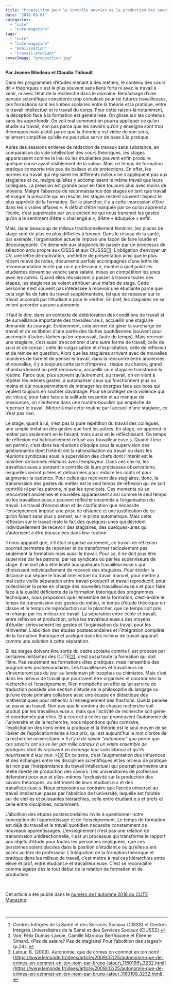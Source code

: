 ```yaml
---
title: "Proposition pour le contrôle ouvrier de la production des savoirs"
date: "2018-09-01"
categories: 
  - "cute"
  - "cute-magazine"
tags: 
  - "cute"
  - "cute-magazine"
  - "mobilisation"
  - "travail-etudiant"
coverImage: "proposition.jpg"
---
```


**Par Jeanne Bilodeau et Claudia Thibault**

Dans les programmes d’études menant à des métiers, le contenu des cours dit « théoriques » est le plus souvent sans liens forts ni avec le travail à venir, ni avec l’état de la recherche dans le domaine. Remâchage d’une pensée scientifique considérée trop complexe pour de futures travailleuses, ces formations sont les limbes scolaires entre la théorie et la pratique, entre le travail intellectuel et le travail du corps. Pour cette raison-là notamment, la déception face à la formation est généralisée. On glisse sur les contenus sans les approfondir. On voit mal comment on pourra appliquer ce qu’on étudie au travail, non pas parce que les savoirs qu’on y enseigne sont trop théoriques mais plutôt parce que la théorie y est vidée de son sens, tellement simplifiée qu’elle ne peut plus servir de base à la pratique.

Après des sessions entières de rédaction de travaux sans substance, en comparaison du vide intellectuel des cours théoriques, les stages apparaissent comme le lieu où les étudiantes peuvent enfin produire quelque chose ayant visiblement de la valeur. Mais ce temps de formation pratique comporte très peu de balises et de protections. En effet, les normes du travail qui régissent les différents milieux ne s’appliquent pas aux stagiaires et ce, malgré qu’elles y accomplissent le même travail que leurs collègues. La pression est grande pour en faire toujours plus avec moins de moyens. Malgré l’absence de reconnaissance des stages en tant que travail et malgré la précarité qui en résulte, les stages restent souvent l’aspect le plus apprécié de la formation. Sur le plancher, il y a cette impression d’être dans les « vraies affaires ». À défaut d’être marquée par ce qu’on apprend à l’école, c’est supervisée par un.e ancien.ne qui nous transmet les gestes qu’on a le sentiment d’être « challengé.e », d’être « éduqué.e » enfin.

Mais, dans beaucoup de milieux traditionnellement féminins, les places de stage sont de plus en plus difficiles à trouver. Dans le réseau de la santé, par exemple, l’organisation actuelle impose une façon de faire lourde et décourageante. On demande aux stagiaires de passer par un processus de sélection ardu propre aux CISSS et aux CIUSSS[\[1\]](#fn1). L’obligation d’envoyer un CV, une lettre de motivation, une lettre de présentation ainsi que le plus récent relevé de notes, documents parfois accompagnés d’une lettre de recommandation écrite par un.e professeur.e, montre à quel point les étudiantes doivent se vendre sans salaire, mises en compétition les unes avec les autres. Quand elles réussissent à passer à travers toutes ces étapes, les stagiaires se voient attribuer un.e maître de stage. Cette personne n’est souvent pas intéressée à recevoir une étudiante parce que cela signifie de faire du travail supplémentaire, tel que de repasser sur le travail accompli par l’étudiant.e pour le vérifier. En bref, les stagiaires ne se voient accorder aucune autonomie.

Il faut le dire, dans un contexte de détérioration des conditions de travail et de surveillance importante des travailleur.se.s, accueillir une stagiaire demande du courage. Évidemment, cela permet de gérer la surcharge de travail et de se libérer d’une partie des tâches quotidiennes (souvent pour accomplir d’autres tâches qu’on repoussait, faute de temps). Mais recevoir une stagiaire, c’est aussi s’encombrer d’une autre forme de travail, celle de suivi et de conseil, celle de vulgarisation et d’explicitation, celle de réflexion et de remise en question. Alors que les stagiaires arrivent avec de nouvelles manières de faire et de penser le travail, dans la rencontre entre anciennes et nouvelles, il y a toujours cette part d’imprévu : risque ou chance, grand chambardement ou petit renouveau, accueillir un.e stagiaire transforme la routine. Parce que, plus souvent qu’autrement, au travail, on en vient à répéter les mêmes gestes, à automatiser ceux qui fonctionnent plus ou moins et qui nous permettent de ménager les énergies face aux boss qui veulent toujours en soutirer davantage. Pour se protéger de la violence qui est vécue, pour faire face à la solitude ressentie et au manque de ressources, on s’enferme dans une routine-bouclier qui empêche de repenser le travail. Mettre à mal cette routine par l’accueil d’une stagiaire, ce n’est pas rien.

Le stage, quant à lui, n’est pas la pure répétition du travail des collègues, une simple imitation des gestes que font les autres. En stage, on apprend le métier pas seulement en le faisant, mais aussi en le réfléchissant. Ce temps de réflexion est habituellement refusé aux travailleur.euse.s. Quand il leur est permis, c’est dans les réunions d’équipe sous la supervision des gestionnaires dont l’intérêt est la rationalisation du travail ou dans les réunions syndicales sous la supervision des chefs dont l’intérêt est le maintien de bonnes relations avec l’employeur. Dans ces cas-là, les travailleur.euse.s perdent le contrôle de leurs précieuses observations, lesquelles seront pillées et détournées pour réduire les coûts et pour augmenter la cadence. Pour celles qui reçoivent des stagiaires, donc, la transmission des gestes du métier est le seul temps de réflexion qui ne soit contrôlé ni par les patrons, ni par les syndicats. Ces moments où se rencontrent anciennes et nouvelles apparaissent ainsi comme le seul temps où les travailleur.euse.s peuvent réfléchir ensemble à l’organisation du travail. Le travail d’énonciation et de clarification que nécessite l’enseignement impose une prise de distance et une justification de ce qu’on faisait sans plus y penser, sur le pilote automatique. Mais cette réflexion sur le travail reste le fait des quelques-unes qui décident individuellement de recevoir des stagiaires, des quelques-unes qui s’autorisent à être bousculées dans leur routine.

Il nous apparaît que, s’il était organisé autrement, ce travail de réflexion pourrait permettre de repenser et de transformer radicalement pas seulement la formation mais aussi le travail. Pour ça, il ne doit plus être supervisé par les patrons, par les syndicats ou par les superviseurs de stage. Il ne doit plus être limité aux quelques travailleur.euse.s qui choisissent individuellement de recevoir des stagiaires. Pour éroder la distance qui sépare le travail intellectuel du travail manuel, pour mettre à mal cette vieille séparation entre travail productif et travail reproductif, pour collectiviser la prise en charge des nouvelles travailleur.euse.s et pour faire face à la qualité déficiente de la formation théorique des programmes techniques, nous proposons que l’ensemble de la formation, c’est-à-dire le temps de transmission des gestes du métier, le temps d’étude théorique en classe et le temps de reproduction sur le plancher, que ce temps soit pris en charge par les milieux de travail. La séparation entre école et travail, entre réflexion et production, prive les travailleur.euse.s des moyens d’étudier sérieusement les gestes et l’organisation du travail pour les réinventer. L’abolition des études postsecondaires et l’intégration complète de la formation théorique et pratique dans les milieux de travail apparaît comme une solution à cette séparation.

Si les stages doivent être sortis du cadre scolaire comme il est proposé par certaines militantes des CUTE[\[2\]](#fn2), c’est aussi toute la formation qui doit l’être. Pas seulement les formations dites pratiques, mais l’ensemble des programmes postsecondaires. Les travailleuses et travailleurs ne s’inventeront pas du jour au lendemain philosophes ou chimistes. Mais c’est dans les milieux de travail que pourraient être organisés et coordonnés la recherche et l’enseignement. Rien n’empêche en effet qu’un service de traduction possède une section d’étude de la philosophie du langage ou qu’une école primaire collabore avec une équipe en didactique des mathématiques pour réfléchir à l’enseignement des fractions. Que la pensée se passe au travail. Non pas que le contenu de chaque recherche soit produit par les travailleur.euse.s, mais que l’activité de recherche soit gérée et coordonnée par elles. Et à ceux et à celles qui promeuvent l’autonomie de l’université et de la recherche, nous répondons qu’au contraire, l’explicitation des liens entre la pratique et la théorie est le seul moyen de se libérer de l’applicationnisme à tout prix, qui est aujourd’hui le mot d’ordre de la recherche universitaire. « _Il n'y a de savoir "autonome" que parce que ces savoirs ont su se lier par mille canaux à un vaste ensemble de pratiques dont ils reçoivent en échange leur subsistance et qu'ils nourrissent à leur tour._ »[\[3\]](#fn3) En ce sens, c’est l’augmentation des influences et des échanges entre les disciplines scientifiques et les milieux de pratique (et non pas l’indépendance du travail intellectuel) qui pourrait permettre une réelle liberté de production des savoirs. Les universitaires de profession défendent pour eux et elles-mêmes l’exclusivité sur la production des savoirs théoriques, au détriment de leurs étudiant.e.s et des travailleur.euse.s. Nous proposons au contraire que l’accès universel au travail intellectuel passe par l’abolition de l’université, laquelle est fondée sur de vieilles et puissantes hiérarchies, celle entre étudiant.e.s et profs et celle entre disciplines, notamment.

L’abolition des études postsecondaires invite à questionner notre conception de l’apprentissage et de l’enseignement. Le temps de formation est déjà du travail et le travail quotidien nécessite constamment de nouveaux apprentissages. L’enseignement n’est pas une relation de transmission unidirectionnelle, il est un processus qui transforme le rapport aux objets d’étude pour toutes les personnes impliquées, que ces personnes soient placées dans la position d’étudiant.e ou qu’elles aient accès au titre de professeur. L’intégration de la formation théorique et pratique dans les milieux de travail, c’est mettre à mal ces hiérarchies entre élève et prof, entre étudiant.e et travailleur.euse. C’est se reconnaître comme égales dès le tout début de la relation de formation et de production.

 

Cet article a été publié dans le [numéro de l'automne 2018 du CUTE Magazine](https://issuu.com/cute-mv/docs/2018_08_cutemagazine_fr).

 

* * *

1. Centres Intégrés de la Santé et des Services Sociaux (CISSS) et Centres Intégrés Universitaires de la Santé et des Services Sociaux (CIUSSS) [↩︎](#fnref1)
2. Voir, Félix Dumas-Lavoie, Camille Marcoux Berthiaume et Étienne Simard. «Pas de salaire? Pas de stagiaire! Pour l’abolition des stages!» (p.24). [↩︎](#fnref2)
3. Latour, B. (2009). Autonomie, que de crimes on commet en ton nom! : [https://www.lemonde.fr/idees/article/2009/02/25/autonomie-que-de-crimes-on-commet-en-ton-nom-par-bruno-latour\_1160199\_3232.html](https://www.lemonde.fr/idees/article/2009/02/25/autonomie-que-de-crimes-on-commet-en-ton-nom-par-bruno-latour_1160199_3232.html). [↩︎](#fnref3)
